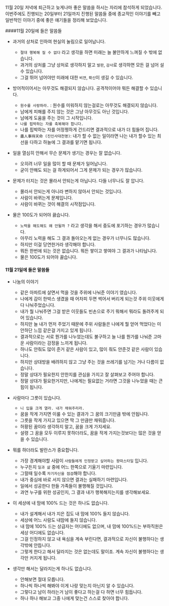 11월 20일 저녁에 퇴근하고 늦게나마 좋은 말씀을 하시는 자리에 참석하게 되었습니다.  
이번주에도 진행되는 20일부터 21일까지 진행된 말씀들 중에 종교적인 이야기를 빼고 일반적인 이야기 중에 좋은 얘기들을 정리해 보았습니다.

####11월 20일에 들은 말씀들

* 과거의 상처로 인하여 현실의 눌림으로 일어납니다.
  - `절대 행복해 질 수 없다` 라고 생각을 하면 미래는 늘 불안하게 느껴질 수 밖에 없습니다.
  - 과거의 상처를 그냥 상처로 생각하지 말고 `발판`, `감사`로 생각하면 모든 걸 넘어 설 수 있습니다.
  - 그걸 뛰어 넘어야만 미래에 대한 `비젼`, `확신`이 생길 수 있습니다.

* 방어적이어서는 아무것도 해결되지 않습니다. 공격적이어야 뭐든 해결할 수 있습니다.
  - `원수를 사랑하라.` : 원수를 미워하지 않는걸로는 아무것도 해결되지 않습니다.
  - 남에게 피해를 주지 않는 것은 그냥 아무것도 아닌 것입니다.
  - 남에게 도움을 주는 것이 그 시작입니다.
  - `나를 핍박하는 자를 축복해야 합니다.`
  - 나를 핍박하는 자를 어정쩡하게 건드리면 결과적으로 내가 더 힘들어 집니다.
  - `盡人事待天命 (진인사대천명)`: 내가 할 수 없는 일이라면 나는 내가 할수 있는 최선을 다하고 하늘에 그 결과를 맡기면 됩니다.

* 일을 열심히 안해서 무슨 문제가 생기는 경우는 잘 없습니다.
  - 오히려 너무 일을 많이 할 때 문제가 일어납니다.
  - 굳이 안해도 되는 걸 하게되어서 그게 문제가 되는 경우가 많습니다.

* 문제가 터지는 것은 몰라서 안되는게 아닙니다. 다들 너무나도 잘 압니다.
  - 몰라서 안되는게 아니라 변하지 않아서 안되는 것입니다.
  - 사람이 바뀌는게 문제입니다.
  - 사람이 바뀌는 것이 해결의 시작점입니다.

* 물은 100도가 되어야 끓습니다.
  - `노력을 해도해도 왜 안될까 ?` 라고 생각을 해서 중도에 포기하는 경우가 많습니다.
  - 아무리 노력을 해도 그 결과 돌아오는게 없는 경우가 너무나도 많습니다.
  - 하지만 이걸 당연한거라 생각해야 합니다.
  - 뭐든 한번에 되는 것은 없습니다. 뭐든 쌓이고 쌓여야 그 결과가 나타납니다.
  - 물은 100도가 되어야 끓습니다.

#### 11월 21일에 들은 말씀들

* 나눔의 이야기
  - 같은 아파트에 살면서 먹을 것을 주위에 나눠준 이야기 였습니다.
  - 나에게 감이 한박스 생겼을 때 어차피 두면 썩어서 버리게 되는것 주위 이웃에게 다 나눠주었습니다.
  - 내가 뭘 나눠주면 그걸 받은 이웃들도 빈손으로 주기 뭐해서 뭐라도 돌려주게 되어 있습니다.
  - 하지만 늘 내가 먼저 주었기 때문에 주위 사람들은 나에게 뭘 얻어 먹었다는 미안하단 느낌 같은걸 가지고 있게 됩니다.
  - 결과적으로는 서로 뭔가를 나누었는데도 불구하고 늘 나를 뭔가를 나눠준 고마운 사람이라는 감정을 느끼게 됩니다.
  - 하나도 안줘도 많이 준거 같은 사람이 있고, 많이 줘도 안준것 같은 사람이 있습니다.
  - 하지만 상대방을 배려하지 않고 그냥 주는 것을 쓰레기를 넘기는 거나 다름이 없습니다.
  - 정말 상대가 필요한지 안한지를 관심을 가지고 잘 살펴보고 주어야 합니다.
  - 정말 상대가 필요한거지만, 나에게는 필요없는 거라면 그것을 나누었을 때는 큰 힘이 됩니다.

* 사람마다 그릇이 있습니다.
  - `니 입을 크게 열라. 내가 채워주리라.`
  - 꿈을 작게 가지면 이룰 수 있는 결과가 그 꿈의 크기만큼 밖에 안됩니다.
  - 그릇을 작게 가지고 있으면 딱 그 만큼만 채워줍니다.
  - 허황된 꿈이라 생각하지 말고, 꿈을 크게 가지세요.
  - 설령 그 꿈을 모두 이루지 못하더라도, 꿈을 작게 가지는것보다는 많은 것을 얻을 수 있습니다.

* 뭐를 하더라도 발란스가 중요합니다.
  - 가장 경계해야할 사람이 `사람들에게 인정받고 싶어하는 왕따스타일` 입니다.
  - 누구든지 `일과 삶` 중에 어느 한쪽으로 기울기 마련입니다.
  - 그럴때 일수록 `자기자신을 점검`해야 합니다.
  - 내가 중심에 바로 서지 않으면 결과는 실패하기 마련입니다.
  - 일에서 성공한다 한들 가족들이 불행해질 것입니다.
  - 과연 누구를 위한 성공인지, 그 결과 내가 행복해지는지를 생각해보세요.

* 이 세상에 내 맘에 100% 드는 것은 하나도 없습니다.
  - 내가 설계해서 내가 지은 집도 내 맘에 100% 들지 않습니다.
  - 세상에 어느 사람도 내맘에 들지 않습니다.
  - 내 맘에 100% 드는 상급자는 어디에도 없으며, 내 맘에 100%드는 부하직원은 세상 어디에도 없습니다.
  - 그걸 인정하지 않고 내 욕심을 계속 부린다면, 결과적으로 자신이 불행하다는 생각밖에 안듭니다.
  - 그렇게 한다고 해서 달라지는 것은 없는데도 말이죠. 계속 자신이 불행하다는 생각만 커지게 됩니다.

* 생각만 해서는 달라지는게 하나도 없습니다.
  - 안해보면 절대 모릅니다.
  - 하나씩 하나씩 해봐야 이게 나랑 맞는지 아닌지 알 수 있습니다.
  - 그렇다고 남이 하라는거 남이 좋다고 하는걸 다 하면 너무 힘듭니다.
  - 하나 하나 해보고 그중 나에게 맞는건 스스로 찾아야 합니다.
